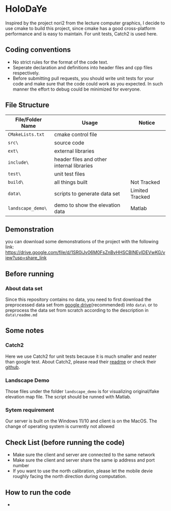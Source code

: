 # HoloDaYe
Inspired by the project nori2 from the lecture computer graphics, I decide to use cmake to build this project, since cmake has a good cross-platform performance and is easy to maintain. For unit tests, Catch2 is used here.
## Coding conventions
- No strict rules for the format of the code text.
- Seperate declaration and definitions into header files and cpp files respectively.
- Before submitting pull requests, you should write unit tests for your code and make sure that the code could work as you expected. In such manner the effort to debug could be minimized for everyone.
## File Structure

|File/Folder Name|Usage|Notice|
|---|---|---|
|```CMakeLists.txt```|cmake control file||
|```src\```|source code|   |
|```ext\```|external libraries|   |
|```include\```|header files and other internal libraries|   |
|```test\```|unit test files||
|```build\```|all things built|Not Tracked|
|```data\```|scripts to generate data set|Limited Tracked|
|```landscape_demo\```|demo to show the elevation data|Matlab|

## Demonstration
you can download some demonstrations of the project with the following link:
https://drive.google.com/file/d/1SR0iJv06M0FsZnBvHHSCBlNEyIDEVwKG/view?usp=share_link

## Before running
### About data set
Since this repository contains no data, you need to first download the preprocessed data set from [google drive](https://drive.google.com/file/d/1VEH-fl9MNWkXczAR74fiCL-5GnzCDdr6/view?usp=sharing)(recommended) into ```data\``` or to preprocess the data set from scratch according to the description in ```data\readme.md```
## Some notes
### Catch2
Here we use Catch2 for unit tests because it is much smaller and neater than google test. About Catch2, please read their [readme](ext/Catch2/README.md) or check their [github](https://github.com/catchorg/Catch2).
### Landscape Demo
Those files under the folder ```landscape_demo``` is for visualizing original/fake elevation map file. The script should be runned with Matlab.
### Sytem requirement
Our server is built on the Windows 11/10 and client is on the MacOS. The change of operating system is currently not allowed

## Check List (before running the code)
- Make sure the client and server are connected to the same network
- Make sure the client and server share the same ip address and port number
- If you want to use the north calibration, please let the mobile devie roughly facing the north direction during computation.

## How to run the code
- 

